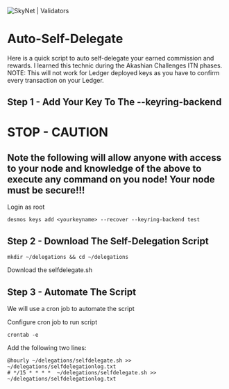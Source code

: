 ![SkyNet | Validators](http://skynet.paullovette.com/wp-content/uploads/2021/03/SkyNet-Full-Logo-1500x500-Twitter-Cover.png)

# Auto-Self-Delegate

Here is a quick script to auto self-delegate your earned commission and rewards.  I learned this technic during the Akashian Challenges ITN phases.  NOTE: This will not work for Ledger deployed keys as you have to confirm every transaction on your Ledger.

## Step 1 - Add Your Key To The --keyring-backend

# STOP - CAUTION
## Note the following will allow anyone with access to your node and knowledge of the above to execute any command on you node!  Your node must be secure!!!

Login as root  

```  
desmos keys add <yourkeyname> --recover --keyring-backend test  
```  
## Step 2 - Download The Self-Delegation Script

```  
mkdir ~/delegations && cd ~/delegations
```
Download the selfdelegate.sh  



## Step 3 - Automate The Script
We will use a cron job to automate the script

Configure cron job to run script  
```  
crontab -e   
```
Add the following two lines:
```
@hourly ~/delegations/selfdelegate.sh >> ~/delegations/selfdelegationlog.txt  
# */15 * * * *  ~/delegations/selfdelegate.sh >> ~/delegations/selfdelegationlog.txt  
```  
